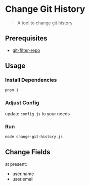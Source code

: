 # Change Git History

> A tool to change git history

## Prerequisites

- [git-filter-repo](https://github.com/newren/git-filter-repo.git)

## Usage

### Install Dependencies

```bash
pnpm i
```

### Adjust Config

update `config.js` to your needs

### Run

```bash
node change-git-history.js
```

## Change Fields

at present:
- user.name
- user.email
